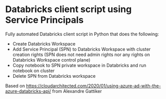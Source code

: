 # Databricks client script using Service Principals
Fully automated Databricks client script in Python that does the following:

- Create Databricks Workspace
- Add Service Principal (SPN) to Databricks Workspace with cluster creation rights (SPN does not need admin rights nor any rights on Databricks Workspace control plane)
- Copy notebook to SPN private workspace in Databricks and run notebook on cluster
- Delete SPN from Databricks workspace

Based on https://cloudarchitected.com/2020/01/using-azure-ad-with-the-azure-databricks-api/ from Alexandre Gattiker
